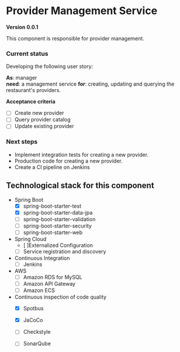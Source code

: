 # Provider Management Service
**Version 0.0.1**

This component is responsible for provider management.

### Current status
Developing the following user story:

**As**: manager  
**need**: a management service
**for**: creating, updating and querying the restaurant's providers.

**Acceptance criteria**
- [ ]  Create new provider
- [ ]  Query provider catalog
- [ ]  Update existing provider

### Next steps  

- Implement integration tests for creating a new provider.
- Production code for creating a new provider.
- Create a CI pipeline on Jenkins


## Technological stack for this component
- Spring Boot
    - [x]  spring-boot-starter-test
    - [x]  spring-boot-starter-data-jpa
    - [ ]  spring-boot-starter-validation
    - [ ]  spring-boot-starter-security
    - [ ]  spring-boot-starter-web
- Spring Cloud
    - [ ]Externalized Configuration
    - [ ] Service registration and discovery
- Continuous Integration
    - [ ] Jenkins
- AWS
    - [ ] Amazon RDS for MySQL
    - [ ] Amazon API Gateway
    - [ ] Amazon ECS
- Continuous inspection of code quality
    - [x] Spotbus
    - [x] JaCoCo
    - [ ] Checkstyle
    - [ ] SonarQube

